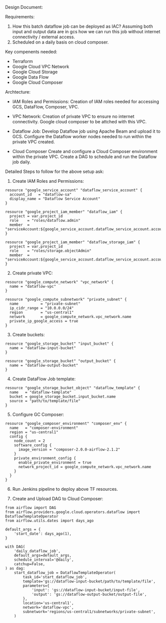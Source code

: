 Design Document:

Requirements:
1) How this batch dataflow job can be deployed as IAC? Assuming both input and output data are in gcs how we can run this job without internet connectivity / external access.
2) Scheduled on a daily basis on cloud composer.

Key compenents needed:
- Terraform
- Google Cloud VPC Network
- Google Cloud Storage
- Google Data Flow
- Google Cloud Composer

Archtecture:
- IAM Roles and Permissions:
Creation of IAM roles needed for accessing GCS, DataFlow, Composer, VPC.

- VPC Network:
Creation of private VPC to ensure no internet connectivity. Google cloud composer to be attched with this VPC.

- Dataflow Job:
Develop Dataflow job using Apache Beam and upload it to GCS.
Configure the Dataflow worker nodes needed to run within the private VPC created.

- Cloud Composer
Create and configure a Cloud Composer environment within the private VPC.
Create a DAG to schedule and run the Dataflow job daily.

Detailed Steps to follow for the above setup ask:

1) Create IAM Roles and Permissions:

```
resource "google_service_account" "dataflow_service_account" {
  account_id   = "dataflow-sa"
  display_name = "Dataflow Service Account"
}

resource "google_project_iam_member" "dataflow_iam" {
  project = var.project_id
  role    = "roles/dataflow.admin"
  member  = "serviceAccount:${google_service_account.dataflow_service_account.account_id}"
}

resource "google_project_iam_member" "dataflow_storage_iam" {
  project = var.project_id
  role    = "roles/storage.objectAdmin"
  member  = "serviceAccount:${google_service_account.dataflow_service_account.account_id}"
}
```

2) Create private VPC:

```
resource "google_compute_network" "vpc_network" {
  name = "dataflow-vpc"
}

resource "google_compute_subnetwork" "private_subnet" {
  name          = "private-subnet"
  ip_cidr_range = "10.0.0.0/24"
  region        = "us-central1"
  network       = google_compute_network.vpc_network.name
  private_ip_google_access = true
}
```

3) Create buckets:

```
resource "google_storage_bucket" "input_bucket" {
  name = "dataflow-input-bucket"
}

resource "google_storage_bucket" "output_bucket" {
  name = "dataflow-output-bucket"
}
```

4) Create DataFlow Job template:

```
resource "google_storage_bucket_object" "dataflow_template" {
  name   = "dataflow-template"
  bucket = google_storage_bucket.input_bucket.name
  source = "path/to/template/file"
}
```

5) Configure GC Composer:

```
resource "google_composer_environment" "composer_env" {
  name   = "composer-environment"
  region = "us-central1"
  config {
    node_count = 2
    software_config {
      image_version = "composer-2.0.0-airflow-2.1.2"
    }
    private_environment_config {
      enable_private_environment = true
      network_project_id = google_compute_network.vpc_network.name
    }
  }
}
```

6) Run Jenkins pipeline to deploy above TF resources.

7) Create and Upload DAG to Cloud Composer:

```
from airflow import DAG
from airflow.providers.google.cloud.operators.dataflow import DataflowTemplateOperator
from airflow.utils.dates import days_ago

default_args = {
    'start_date': days_ago(1),
}

with DAG(
    'daily_dataflow_job',
    default_args=default_args,
    schedule_interval='@daily',
    catchup=False,
) as dag:
    start_dataflow_job = DataflowTemplateOperator(
        task_id='start_dataflow_job',
        template='gs://dataflow-input-bucket/path/to/template/file',
        parameters={
            'input': 'gs://dataflow-input-bucket/input-file',
            'output': 'gs://dataflow-output-bucket/output-file',
        },
        location='us-central1',
        network='dataflow-vpc',
        subnetwork='regions/us-central1/subnetworks/private-subnet',
    )
```









